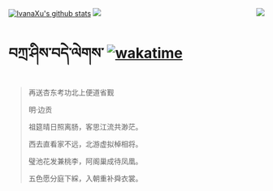 [![IvanaXu's github stats](https://github-readme-stats.vercel.app/api?username=IvanaXu&show_icons=true&theme=vue-dark)](https://github.com/anuraghazra/github-readme-stats)
<img align="right" src="https://github-readme-stats.vercel.app/api/top-langs/?username=IvanaXu&langs_count=8&theme=graywhite" />
<img src="https://github-readme-stats.vercel.app/api/wakatime?username=IvanaXu&layout=compact&langs_count=8&theme=vue-dark&custom_title=Programming~Times/SinceJul.29.2021" />
# བཀྲ་ཤིས་བདེ་ལེགས་	[![wakatime](https://wakatime.com/badge/user/5043ee4a-e361-4607-9d47-d557f2005d05.svg)](https://wakatime.com/@5043ee4a-e361-4607-9d47-d557f2005d05)
> 再送杏东考功北上便道省觐
>
> 明·边贡
>
> 祖筵晴日照离肠，客思江流共渺茫。
> 
> 西去直看家不远，北游虚拟棹相将。
> 
> 璧池花发兼桃李，阿阁巢成待凤凰。
> 
> 五色愿分庭下綵，入朝重补舜衣裳。